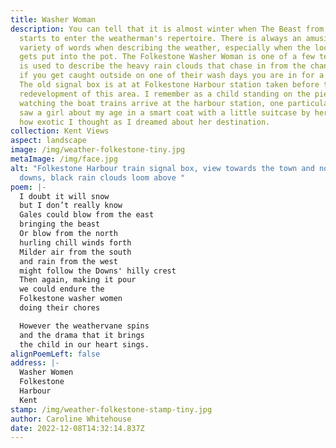 ```yaml
---
title: Washer Woman
description: You can tell that it is almost winter when The Beast from the East
  starts to enter the weatherman's repertoire. There is always an amusing
  variety of words when describing the weather, especially when the locality
  gets put into the pot. The Folkestone Washer Woman is one of a few terms that
  is used to describe the heavy rain clouds that chase in from the channel and
  if you get caught outside on one of their wash days you are in for a soaking.
  The old signal box is at at Folkestone Harbour station taken before the
  redevelopment of this area. I remember as a child standing on the pier and
  watching the boat trains arrive at the harbour station, one particular time I
  saw a girl about my age in a smart coat with a little suitcase by her feet,
  how exotic I thought as I dreamed about her destination.
collection: Kent Views
aspect: landscape
image: /img/weather-folkestone-tiny.jpg
metaImage: /img/face.jpg
alt: "Folkestone Harbour train signal box, view towards the town and north
  downs, black rain clouds loom above "
poem: |-
  I doubt it will snow 
  but I don’t really know
  Gales could blow from the east
  bringing the beast
  Or blow from the north 
  hurling chill winds forth
  Milder air from the south 
  and rain from the west
  might follow the Downs' hilly crest
  Then again, making it pour
  we could endure the 
  Folkestone washer women 
  doing their chores

  However the weathervane spins
  and the drama that it brings
  the child in our heart sings.
alignPoemLeft: false
address: |-
  Washer Women
  Folkestone
  Harbour
  Kent
stamp: /img/weather-folkestone-stamp-tiny.jpg
author: Caroline Whitehouse
date: 2022-12-08T14:32:14.837Z
---
```

